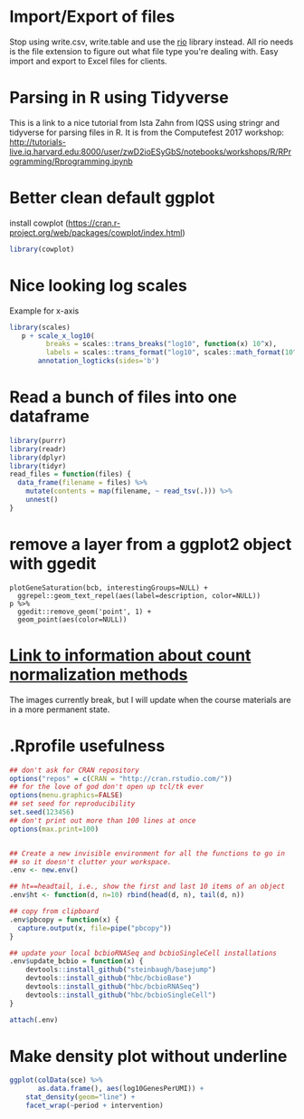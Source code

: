 # Import/Export of files
Stop using write.csv, write.table and use the [rio](https://cran.r-project.org/web/packages/rio/index.html) library instead. All rio needs is the file extension to figure out what file type you're dealing with. Easy import and export to Excel files for clients.

# Parsing in R using Tidyverse
This is a link to a nice tutorial from Ista Zahn from IQSS using stringr and tidyverse for parsing files in R. It is from the Computefest 2017 workshop:
http://tutorials-live.iq.harvard.edu:8000/user/zwD2ioESyGbS/notebooks/workshops/R/RProgramming/Rprogramming.ipynb

# Better clean default ggplot
install cowplot (https://cran.r-project.org/web/packages/cowplot/index.html)
```r
library(cowplot)
```

# Nice looking log scales
Example for x-axis
```r
library(scales)
   p + scale_x_log10(
         breaks = scales::trans_breaks("log10", function(x) 10^x),
         labels = scales::trans_format("log10", scales::math_format(10^.x))) +
       annotation_logticks(sides='b')
```

# Read a bunch of files into one dataframe
```r
library(purrr)
library(readr)
library(dplyr)
library(tidyr)
read_files = function(files) {
  data_frame(filename = files) %>%
    mutate(contents = map(filename, ~ read_tsv(.))) %>%
    unnest()
}
```

# remove a layer from a ggplot2 object with ggedit
```
plotGeneSaturation(bcb, interestingGroups=NULL) +
  ggrepel::geom_text_repel(aes(label=description, color=NULL)) 
p %>%
  ggedit::remove_geom('point', 1) +
  geom_point(aes(color=NULL))
```

# [Link to information about count normalization methods](https://github.com/hbc/knowledgebase/wiki/Count-normalization-methods) 
The images currently break, but I will update when the course materials are in a more permanent state.

# .Rprofile usefulness
```R
## don't ask for CRAN repository
options("repos" = c(CRAN = "http://cran.rstudio.com/"))
## for the love of god don't open up tcl/tk ever
options(menu.graphics=FALSE)
## set seed for reproducibility
set.seed(123456)
## don't print out more than 100 lines at once
options(max.print=100)


## Create a new invisible environment for all the functions to go in
## so it doesn't clutter your workspace.
.env <- new.env()

## ht==headtail, i.e., show the first and last 10 items of an object
.env$ht <- function(d, n=10) rbind(head(d, n), tail(d, n))

## copy from clipboard
.env$pbcopy = function(x) {
  capture.output(x, file=pipe("pbcopy"))
}

## update your local bcbioRNASeq and bcbioSingleCell installations
.env$update_bcbio = function(x) {
    devtools::install_github("steinbaugh/basejump")
    devtools::install_github("hbc/bcbioBase")
    devtools::install_github("hbc/bcbioRNASeq")
    devtools::install_github("hbc/bcbioSingleCell")
}

attach(.env)
```

# Make density plot without underline
```R
ggplot(colData(sce) %>%
       as.data.frame(), aes(log10GenesPerUMI)) +
    stat_density(geom="line") +
    facet_wrap(~period + intervention) 
```
